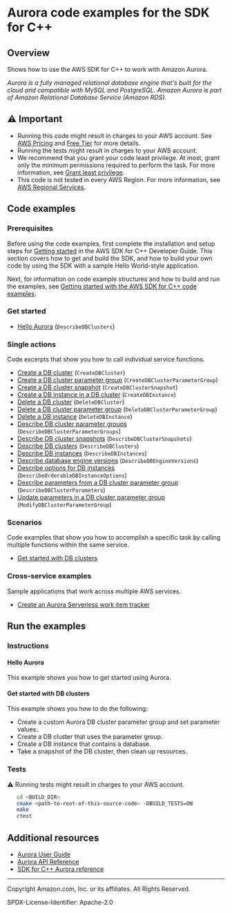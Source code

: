 <!--Generated by WRITEME on 2023-09-12 00:35:02.451107 (UTC)-->
# Aurora code examples for the SDK for C++

## Overview

Shows how to use the AWS SDK for C++ to work with Amazon Aurora.

<!--custom.overview.start-->
<!--custom.overview.end-->

*Aurora is a fully managed relational database engine that's built for the cloud and compatible with MySQL and PostgreSQL. Amazon Aurora is part of Amazon Relational Database Service (Amazon RDS).*

## ⚠ Important

* Running this code might result in charges to your AWS account. See [AWS Pricing](https://aws.amazon.com/pricing/?aws-products-pricing.sort-by=item.additionalFields.productNameLowercase&aws-products-pricing.sort-order=asc&awsf.Free%20Tier%20Type=*all&awsf.tech-category=*all) and [Free Tier](https://aws.amazon.com/free/?all-free-tier.sort-by=item.additionalFields.SortRank&all-free-tier.sort-order=asc&awsf.Free%20Tier%20Types=*all&awsf.Free%20Tier%20Categories=*all) for more details.
* Running the tests might result in charges to your AWS account.
* We recommend that you grant your code least privilege. At most, grant only the minimum permissions required to perform the task. For more information, see [Grant least privilege](https://docs.aws.amazon.com/IAM/latest/UserGuide/best-practices.html#grant-least-privilege).
* This code is not tested in every AWS Region. For more information, see [AWS Regional Services](https://aws.amazon.com/about-aws/global-infrastructure/regional-product-services).

<!--custom.important.start-->
<!--custom.important.end-->

## Code examples

### Prerequisites



Before using the code examples, first complete the installation and setup steps
for [Getting started](https://docs.aws.amazon.com/sdk-for-cpp/v1/developer-guide/getting-started.html) in the AWS SDK for
C++ Developer Guide.
This section covers how to get and build the SDK, and how to build your own code by using the SDK with a
sample Hello World-style application.

Next, for information on code example structures and how to build and run the examples, see [Getting started with the AWS SDK for C++ code examples](https://docs.aws.amazon.com/sdk-for-cpp/v1/developer-guide/getting-started-code-examples.html).


<!--custom.prerequisites.start-->
<!--custom.prerequisites.end-->


### Get started

* [Hello Aurora](hello_aurora/CMakeLists.txt#L4) (`DescribeDBClusters`)

### Single actions

Code excerpts that show you how to call individual service functions.

* [Create a DB cluster](getting_started_with_db_clusters.cpp#L499) (`CreateDBCluster`)
* [Create a DB cluster parameter group](getting_started_with_db_clusters.cpp#L335) (`CreateDBClusterParameterGroup`)
* [Create a DB cluster snapshot](getting_started_with_db_clusters.cpp#L663) (`CreateDBClusterSnapshot`)
* [Create a DB instance in a DB cluster](getting_started_with_db_clusters.cpp#L590) (`CreateDBInstance`)
* [Delete a DB cluster](getting_started_with_db_clusters.cpp#L1033) (`DeleteDBCluster`)
* [Delete a DB cluster parameter group](getting_started_with_db_clusters.cpp#L1103) (`DeleteDBClusterParameterGroup`)
* [Delete a DB instance](getting_started_with_db_clusters.cpp#L1003) (`DeleteDBInstance`)
* [Describe DB cluster parameter groups](getting_started_with_db_clusters.cpp#L297) (`DescribeDBClusterParameterGroups`)
* [Describe DB cluster snapshots](getting_started_with_db_clusters.cpp#L703) (`DescribeDBClusterSnapshots`)
* [Describe DB clusters](getting_started_with_db_clusters.cpp#L748) (`DescribeDBClusters`)
* [Describe DB instances](getting_started_with_db_clusters.cpp#L885) (`DescribeDBInstances`)
* [Describe database engine versions](getting_started_with_db_clusters.cpp#L847) (`DescribeDBEngineVersions`)
* [Describe options for DB instances](getting_started_with_db_clusters.cpp#L925) (`DescribeOrderableDBInstanceOptions`)
* [Describe parameters from a DB cluster parameter group](getting_started_with_db_clusters.cpp#L788) (`DescribeDBClusterParameters`)
* [Update parameters in a DB cluster parameter group](getting_started_with_db_clusters.cpp#L404) (`ModifyDBClusterParameterGroup`)

### Scenarios

Code examples that show you how to accomplish a specific task by calling multiple
functions within the same service.

* [Get started with DB clusters](getting_started_with_db_clusters.cpp)

### Cross-service examples

Sample applications that work across multiple AWS services.

* [Create an Aurora Serverless work item tracker](../../example_code/cross-service/serverless-aurora)

## Run the examples

### Instructions


<!--custom.instructions.start-->
<!--custom.instructions.end-->

#### Hello Aurora

This example shows you how to get started using Aurora.



#### Get started with DB clusters

This example shows you how to do the following:

* Create a custom Aurora DB cluster parameter group and set parameter values.
* Create a DB cluster that uses the parameter group.
* Create a DB instance that contains a database.
* Take a snapshot of the DB cluster, then clean up resources.

<!--custom.scenario_prereqs.aurora_Scenario_GetStartedClusters.start-->
<!--custom.scenario_prereqs.aurora_Scenario_GetStartedClusters.end-->


<!--custom.scenarios.aurora_Scenario_GetStartedClusters.start-->
<!--custom.scenarios.aurora_Scenario_GetStartedClusters.end-->

### Tests

⚠ Running tests might result in charges to your AWS account.



```sh
   cd <BUILD_DIR>
   cmake <path-to-root-of-this-source-code> -DBUILD_TESTS=ON
   make
   ctest
```


<!--custom.tests.start-->
<!--custom.tests.end-->

## Additional resources

* [Aurora User Guide](https://docs.aws.amazon.com/AmazonRDS/latest/AuroraUserGuide/CHAP_AuroraOverview.html)
* [Aurora API Reference](https://docs.aws.amazon.com/AmazonRDS/latest/APIReference/Welcome.html)
* [SDK for C++ Aurora reference](https://sdk.amazonaws.com/cpp/api/LATEST/aws-cpp-sdk-rds/html/annotated.html)

<!--custom.resources.start-->
<!--custom.resources.end-->

---

Copyright Amazon.com, Inc. or its affiliates. All Rights Reserved.

SPDX-License-Identifier: Apache-2.0